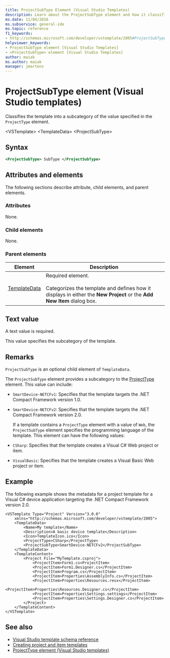 ```yaml
---
title: ProjectSubType Element (Visual Studio Templates)
description: Learn about the ProjectSubType element and how it classifies the template into a subcategory of the value specified in the ProjectType element.
ms.date: 11/04/2016
ms.subservice: general-ide
ms.topic: reference
f1_keywords:
- http://schemas.microsoft.com/developer/vstemplate/2005#ProjectSubType
helpviewer_keywords:
- ProjectSubType element [Visual Studio Templates]
- <ProjectSubType> element [Visual Studio Templates]
author: maiak
ms.author: maiak
manager: jmartens
---
```

# ProjectSubType element (Visual Studio templates)

Classifies the template into a subcategory of the value specified in the `ProjectType` element.

 \<VSTemplate>
 \<TemplateData>
 \<ProjectSubType>

## Syntax

```xml
<ProjectSubType> SubType </ProjectSubType>
```

## Attributes and elements
 The following sections describe attribute, child elements, and parent elements.

### Attributes
 None.

### Child elements
 None.

### Parent elements

|Element|Description|
|-------------|-----------------|
|[TemplateData](../extensibility/templatedata-element-visual-studio-templates.md)|Required element.<br /><br /> Categorizes the template and defines how it displays in either the **New Project** or the **Add New Item** dialog box.|

## Text value
 A text value is required.

 This value specifies the subcategory of the template.

## Remarks
 `ProjectSubType` is an optional child element of `TemplateData`.

 The `ProjectSubType` element provides a subcategory to the [ProjectType](../extensibility/projecttype-element-visual-studio-templates.md) element. This value can include:

- `SmartDevice-NETCFv1`: Specifies that the template targets the .NET Compact Framework version 1.0.

- `SmartDevice-NETCFv2`: Specifies that the template targets the .NET Compact Framework version 2.0.

  If a template contains a `ProjectType` element with a value of `Web`, the `ProjectSubType` element specifies the programming language of the template. This element can have the following values:

- `CSharp`: Specifies that the template creates a Visual C# Web project or item.

- `VisualBasic`: Specifies that the template creates a Visual Basic Web project or item.

## Example
 The following example shows the metadata for a project template for a Visual C# device application targeting the .NET Compact Framework version 2.0.

```
<VSTemplate Type="Project" Version="3.0.0"
    xmlns="http://schemas.microsoft.com/developer/vstemplate/2005">
    <TemplateData>
        <Name>My template</Name>
        <Description>A basic device template</Description>
        <Icon>TemplateIcon.ico</Icon>
        <ProjectType>CSharp</ProjectType>
        <ProjectSubType>SmartDevice-NETCFv2</ProjectSubType>
    </TemplateData>
    <TemplateContent>
        <Project File="MyTemplate.csproj">
            <ProjectItem>Form1.cs<ProjectItem>
            <ProjectItem>Form1.Designer.cs</ProjectItem>
            <ProjectItem>Program.cs</ProjectItem>
            <ProjectItem>Properties\AssemblyInfo.cs</ProjectItem>
            <ProjectItem>Properties\Resources.resx</ProjectItem>
            <ProjectItem>Properties\Resources.Designer.cs</ProjectItem>
            <ProjectItem>Properties\Settings.settings</ProjectItem>
            <ProjectItem>Properties\Settings.Designer.cs</ProjectItem>
        </Project>
    </TemplateContent>
</VSTemplate>
```

## See also
- [Visual Studio template schema reference](../extensibility/visual-studio-template-schema-reference.md)
- [Creating project and item templates](../ide/creating-project-and-item-templates.md)
- [ProjectType element (Visual Studio templates)](../extensibility/projecttype-element-visual-studio-templates.md)
